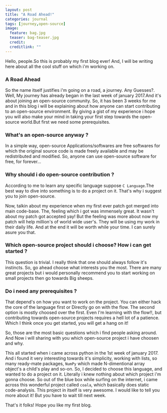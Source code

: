 ```yaml
---
layout: post
title: "A Road Ahead!"
categories: journal
tags: [journey,open-source]
image:
  feature: bag.jpg
  teaser: bag-teaser.jpg
  credit: 
  creditlink: ""
---
```


Hello, people.So this is probably my first blog ever! And, I will be writing here about all the cool stuff on which i'm working on.

### A Road Ahead

So the name itself justifies i'm going on a road, a journey. Any Guesses?. Well, My journey has already began in the last week of january 2017.And it's about joining an open-source community. So, it has been 3 weeks for me and in this blog i will be explaining about how anyone can start contributing to an open-source environment. By giving a gist of my experience i hope you will also make your mind in taking your first step towards the open-source world.But first we need some prerequisites.

### What's an open-source anyway ?

In a simple way, open-source Applications/softwares are free softwares for which the original source code is made freely available and may be redistributed and modified. So, anyone can use open-source software for free, for forever...

### Why should i do open-source contribution ?

According to me to learn any specific language suppose `C Language`.The best way to dive into something is to do a project on it. That's why i suggest you to join open-source.

Now, talkin about my experience when my first ever patch got merged into main code-base. The, feeling which i got was immensely great. It wasn't about my patch got accepted yay! But the feeling was more about now my patch will help million's of world wide user's. They will be using my work in their daily life. And at the end it will be worth while your time. I can surely asure you that.

### Which open-source project should i choose? How i can get started ?

This question is trivial. I really think that one should always follow it's instincts. So, go ahead choose what interests you the most. There are many great projects but i would personally recommend you to start working on small projects then go towards Big sheeps.

### Do i need any prerequisites ?

That depend's on how you want to work on the project. You can either hack the core of the language first or Directly go on with the flow. The second option is mostly choosed over the first. Even I'm learning with the flow!!, but contributing towards open-source projects requires a hell lot of a patience. Which I think once you get started, you will get a hang on it!

So, those are the most basic questions which i find people asking around. And Now i will sharing with you which open-source project i have choosen and why.

This all started when i came across python in the 1st week of january 2017. And i found it very interesting towards it's simplicity, working with lists, so many ready-mate packages, `NumPy` which made N-dimentional array object's a child's play and so-on. So, I decided to choose this language, and wanted to do a project on it. Literally i knew nothing about which project i'm gonna choose. So out of the blue box while surfing on the internet, i came across this wonderful project called `coala`, which basically does static code-analysis. This project in itself is very awesome. I would like to tell you more about it! But you have to wait till next week.

That's it folks! Hope you like my first blog.
